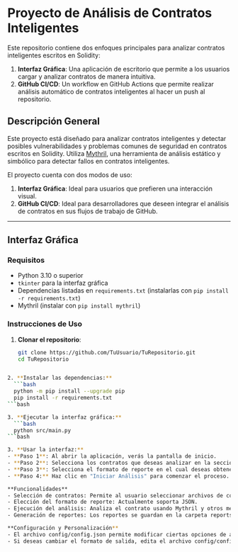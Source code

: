 # Proyecto de Análisis de Contratos Inteligentes

Este repositorio contiene dos enfoques principales para analizar contratos inteligentes escritos en Solidity:
1. **Interfaz Gráfica**: Una aplicación de escritorio que permite a los usuarios cargar y analizar contratos de manera intuitiva.
2. **GitHub CI/CD**: Un workflow en GitHub Actions que permite realizar análisis automático de contratos inteligentes al hacer un push al repositorio.

## Descripción General

Este proyecto está diseñado para analizar contratos inteligentes y detectar posibles vulnerabilidades y problemas comunes de seguridad en contratos escritos en Solidity. Utiliza [Mythril](https://github.com/ConsenSys/mythril), una herramienta de análisis estático y simbólico para detectar fallos en contratos inteligentes.

El proyecto cuenta con dos modos de uso:
1. **Interfaz Gráfica**: Ideal para usuarios que prefieren una interacción visual.
2. **GitHub CI/CD**: Ideal para desarrolladores que deseen integrar el análisis de contratos en sus flujos de trabajo de GitHub.

---

## Interfaz Gráfica

### Requisitos

- Python 3.10 o superior
- `tkinter` para la interfaz gráfica
- Dependencias listadas en `requirements.txt` (instalarlas con `pip install -r requirements.txt`)
- Mythril (instalar con `pip install mythril`)

### Instrucciones de Uso

1. **Clonar el repositorio**:
   ```bash
   git clone https://github.com/TuUsuario/TuRepositorio.git
   cd TuRepositorio
  ```bash

2. **Instalar las dependencias:**
    ```bash
    python -m pip install --upgrade pip
    pip install -r requirements.txt
  ```bash

3. **Ejecutar la interfaz gráfica:**
    ```bash
    python src/main.py
  ```bash

3. **Usar la interfaz:**
- **Paso 1**: Al abrir la aplicación, verás la pantalla de inicio.
- **Paso 2**: Selecciona los contratos que deseas analizar en la sección de selección de contratos.
- **Paso 3**: Selecciona el formato de reporte en el cual deseas obtener los resultados (actualmente solo JSON).
- **Paso 4:** Haz clic en "Iniciar Análisis" para comenzar el proceso. El programa ejecutará el análisis en cada contrato seleccionado y generará un reporte para cada uno en la carpeta   reports.
  
**Funcionalidades**
- Selección de contratos: Permite al usuario seleccionar archivos de contrato en Solidity para analizar.
- Elección del formato de reporte: Actualmente soporta JSON.
- Ejecución del análisis: Analiza el contrato usando Mythril y otros métodos de análisis.
- Generación de reportes: Los reportes se guardan en la carpeta reports y tienen nombres únicos basados en el nombre del contrato y la fecha de análisis.

**Configuración y Personalización**
- El archivo config/config.json permite modificar ciertas opciones de análisis y reportes. Aquí puedes ajustar configuraciones como el directorio de salida de los reportes y otros parámetros relevantes al análisis.
- Si deseas cambiar el formato de salida, edita el archivo config/config.json para seleccionar entre las opciones disponibles (actualmente soporta JSON).